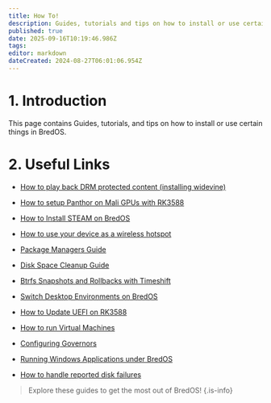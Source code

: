 ```yaml
---
title: How To!
description: Guides, tutorials and tips on how to install or use certain things in BredOS
published: true
date: 2025-09-16T10:19:46.986Z
tags: 
editor: markdown
dateCreated: 2024-08-27T06:01:06.954Z
---
```


# 1. Introduction
This page contains Guides, tutorials, and tips on how to install or use certain things in BredOS.

# 2. Useful Links

- [How to play back DRM protected content (installing widevine)](/en/how-to/widevine-watch-drm-content)
- [How to setup Panthor on Mali GPUs with RK3588](/en/how-to/how-to-setup-panthor)

- [How to Install STEAM on BredOS](/how-to/how-to-install-steam)

- [How to use your device as a wireless hotspot](/how-to/how-to-use-your-device-as-ap)

- [Package Managers Guide](/how-to/package-management)

- [Disk Space Cleanup Guide](/how-to/free-space-up)

- [Btrfs Snapshots and Rollbacks with Timeshift](/how-to/timeshift-system-snapshots-and-rollbacks-on-btrfs)

- [Switch Desktop Environments on BredOS](/how-to/switch-desktop-environments)

- [How to Update UEFI on RK3588](/how-to/update-uefi-rk3588)

- [How to run Virtual Machines](/how-to/run-vms)

- [Configuring Governors](/how-to/govctl)

- [Running Windows Applications under BredOS](/how-to/proton-run)

- [How to handle reported disk failures](/how-to/disk-failure)

> Explore these guides to get the most out of BredOS!
{.is-info}
